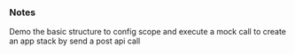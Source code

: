 ### Notes

Demo the basic structure to config scope and execute a mock call to create an app stack by send a post api call

